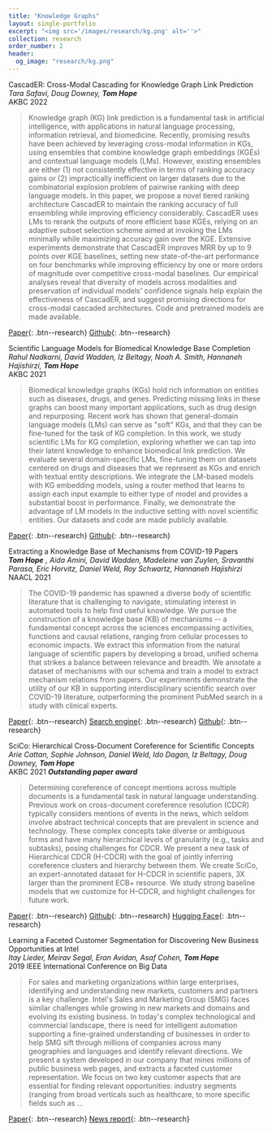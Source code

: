 ```yaml
---
title: "Knowledge Graphs"
layout: single-portfolio
excerpt: "<img src='/images/research/kg.png' alt=''>"
collection: research
order_number: 2
header: 
  og_image: "research/kg.png"
---
```



CascadER: Cross-Modal Cascading for Knowledge Graph Link Prediction<br>
_Tara Safavi, Doug Downey, **Tom Hope**_<br>
AKBC 2022

> Knowledge graph (KG) link prediction is a fundamental task in artificial intelligence, with applications in natural language processing, information retrieval, and biomedicine. Recently, promising results have been achieved by leveraging cross-modal information in KGs, using ensembles that combine knowledge graph embeddings (KGEs) and contextual language models (LMs). However, existing ensembles are either (1) not consistently effective in terms of ranking accuracy gains or (2) impractically inefficient on larger datasets due to the combinatorial explosion problem of pairwise ranking with deep language models. In this paper, we propose a novel tiered ranking architecture CascadER to maintain the ranking accuracy of full ensembling while improving efficiency considerably. CascadER uses LMs to rerank the outputs of more efficient base KGEs, relying on an adaptive subset selection scheme aimed at invoking the LMs minimally while maximizing accuracy gain over the KGE. Extensive experiments demonstrate that CascadER improves MRR by up to 9 points over KGE baselines, setting new state-of-the-art performance on four benchmarks while improving efficiency by one or more orders of magnitude over competitive cross-modal baselines. Our empirical analyses reveal that diversity of models across modalities and preservation of individual models' confidence signals help explain the effectiveness of CascadER, and suggest promising directions for cross-modal cascaded architectures. Code and pretrained models are made available.


[Paper](https://arxiv.org/abs/2205.08012){: .btn--research} [Github](https://github.com/tsafavi/cascader){: .btn--research}



Scientific Language Models for Biomedical Knowledge Base Completion<br>
_Rahul Nadkarni, David Wadden, Iz Beltagy, Noah A. Smith, Hannaneh Hajishirzi, **Tom Hope**_<br>
AKBC 2021

> Biomedical knowledge graphs (KGs) hold rich information on entities such as diseases, drugs, and genes. Predicting missing links in these graphs can boost many important applications, such as drug design and repurposing. Recent work has shown that general-domain language models (LMs) can serve as "soft" KGs, and that they can be fine-tuned for the task of KG completion. In this work, we study scientific LMs for KG completion, exploring whether we can tap into their latent knowledge to enhance biomedical link prediction. We evaluate several domain-specific LMs, fine-tuning them on datasets centered on drugs and diseases that we represent as KGs and enrich with textual entity descriptions. We integrate the LM-based models with KG embedding models, using a router method that learns to assign each input example to either type of model and provides a substantial boost in performance. Finally, we demonstrate the advantage of LM models in the inductive setting with novel scientific entities. Our datasets and code are made publicly available.

[Paper](https://arxiv.org/abs/2106.09700){: .btn--research} [Github](https://github.com/rahuln/lm-bio-kgc){: .btn--research}


Extracting a Knowledge Base of Mechanisms from COVID-19 Papers<br>
_**Tom Hope** *, Aida Amini*, David Wadden, Madeleine van Zuylen, Sravanthi Parasa, Eric Horvitz, Daniel Weld, Roy Schwartz, Hannaneh Hajishirzi_<br>
NAACL 2021

> The COVID-19 pandemic has spawned a diverse body of scientific literature that is challenging to navigate, stimulating interest in automated tools to help find useful knowledge. We pursue the construction of a knowledge base (KB) of mechanisms -- a fundamental concept across the sciences encompassing activities, functions and causal relations, ranging from cellular processes to economic impacts. We extract this information from the natural language of scientific papers by developing a broad, unified schema that strikes a balance between relevance and breadth. We annotate a dataset of mechanisms with our schema and train a model to extract mechanism relations from papers. Our experiments demonstrate the utility of our KB in supporting interdisciplinary scientific search over COVID-19 literature, outperforming the prominent PubMed search in a study with clinical experts.

[Paper](https://arxiv.org/abs/2010.03824){: .btn--research} [Search engine](https://covidmechanisms.apps.allenai.org/){: .btn--research} [Github](https://github.com/AidaAmini/DyGIE-MECHANIC){: .btn--research}


SciCo: Hierarchical Cross-Document Coreference for Scientific Concepts<br>
_Arie Cattan, Sophie Johnson, Daniel Weld, Ido Dagan, Iz Beltagy, Doug Downey, **Tom Hope**_<br>
AKBC 2021 **_Outstanding paper award_**

> Determining coreference of concept mentions across multiple documents is a fundamental task in natural language understanding. Previous work on cross-document coreference resolution (CDCR) typically considers mentions of events in the news, which seldom involve abstract technical concepts that are prevalent in science and technology. These complex concepts take diverse or ambiguous forms and have many hierarchical levels of granularity (e.g., tasks and subtasks), posing challenges for CDCR. We present a new task of Hierarchical CDCR (H-CDCR) with the goal of jointly inferring coreference clusters and hierarchy between them. We create SciCo, an expert-annotated dataset for H-CDCR in scientific papers, 3X larger than the prominent ECB+ resource. We study strong baseline models that we customize for H-CDCR, and highlight challenges for future work.

[Paper](https://arxiv.org/abs/2104.08809){: .btn--research} [Github](https://github.com/ariecattan/SciCo){: .btn--research} [Hugging Face](https://huggingface.co/datasets/allenai/scico){: .btn--research}

Learning a Faceted Customer Segmentation for Discovering New Business Opportunities at Intel<br>
_Itay Lieder, Meirav Segal, Eran Avidan, Asaf Cohen, **Tom Hope**_<br>
2019 IEEE International Conference on Big Data 

>For sales and marketing organizations within large enterprises, identifying and understanding new markets, customers and partners is a key challenge. Intel's Sales and Marketing Group (SMG) faces similar challenges while growing in new markets and domains and evolving its existing business. In today's complex technological and commercial landscape, there is need for intelligent automation supporting a fine-grained understanding of businesses in order to help SMG sift through millions of companies across many geographies and languages and identify relevant directions. We present a system developed in our company that mines millions of public business web pages, and extracts a faceted customer representation. We focus on two key customer aspects that are essential for finding relevant opportunities: industry segments (ranging from broad verticals such as healthcare, to more specific fields such as …

[Paper](https://ieeexplore.ieee.org/abstract/document/9006589){: .btn--research} [News report](https://venturebeat-com.cdn.ampproject.org/c/s/venturebeat.com/2020/02/27/intel-uses-ai-to-find-new-customers-in-specific-industries/amp/){: .btn--research}

